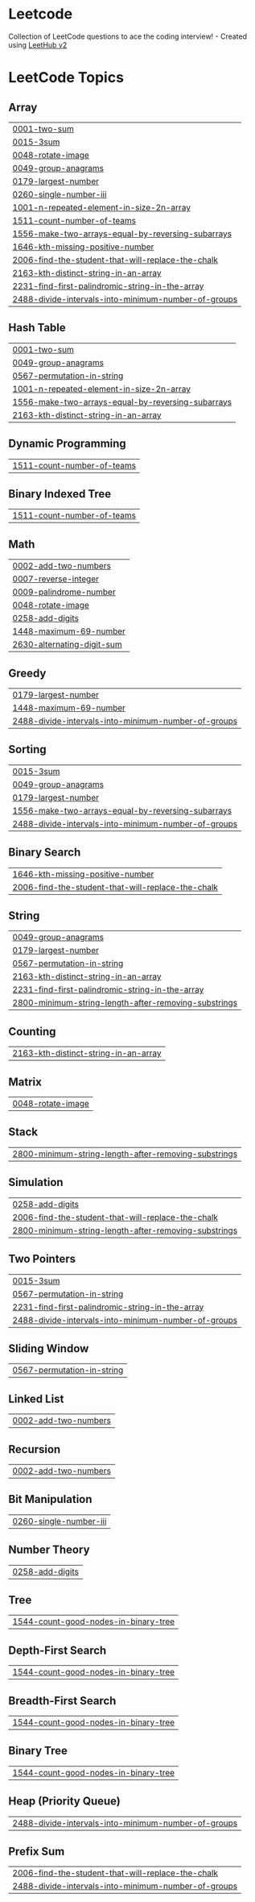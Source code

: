 # Leetcode
Collection of LeetCode questions to ace the coding interview! - Created using [LeetHub v2](https://github.com/arunbhardwaj/LeetHub-2.0)

<!---LeetCode Topics Start-->
# LeetCode Topics
## Array
|  |
| ------- |
| [0001-two-sum](https://github.com/ItsRaJYadav/Leetcode/tree/master/0001-two-sum) |
| [0015-3sum](https://github.com/ItsRaJYadav/Leetcode/tree/master/0015-3sum) |
| [0048-rotate-image](https://github.com/ItsRaJYadav/Leetcode/tree/master/0048-rotate-image) |
| [0049-group-anagrams](https://github.com/ItsRaJYadav/Leetcode/tree/master/0049-group-anagrams) |
| [0179-largest-number](https://github.com/ItsRaJYadav/Leetcode/tree/master/0179-largest-number) |
| [0260-single-number-iii](https://github.com/ItsRaJYadav/Leetcode/tree/master/0260-single-number-iii) |
| [1001-n-repeated-element-in-size-2n-array](https://github.com/ItsRaJYadav/Leetcode/tree/master/1001-n-repeated-element-in-size-2n-array) |
| [1511-count-number-of-teams](https://github.com/ItsRaJYadav/Leetcode/tree/master/1511-count-number-of-teams) |
| [1556-make-two-arrays-equal-by-reversing-subarrays](https://github.com/ItsRaJYadav/Leetcode/tree/master/1556-make-two-arrays-equal-by-reversing-subarrays) |
| [1646-kth-missing-positive-number](https://github.com/ItsRaJYadav/Leetcode/tree/master/1646-kth-missing-positive-number) |
| [2006-find-the-student-that-will-replace-the-chalk](https://github.com/ItsRaJYadav/Leetcode/tree/master/2006-find-the-student-that-will-replace-the-chalk) |
| [2163-kth-distinct-string-in-an-array](https://github.com/ItsRaJYadav/Leetcode/tree/master/2163-kth-distinct-string-in-an-array) |
| [2231-find-first-palindromic-string-in-the-array](https://github.com/ItsRaJYadav/Leetcode/tree/master/2231-find-first-palindromic-string-in-the-array) |
| [2488-divide-intervals-into-minimum-number-of-groups](https://github.com/ItsRaJYadav/Leetcode/tree/master/2488-divide-intervals-into-minimum-number-of-groups) |
## Hash Table
|  |
| ------- |
| [0001-two-sum](https://github.com/ItsRaJYadav/Leetcode/tree/master/0001-two-sum) |
| [0049-group-anagrams](https://github.com/ItsRaJYadav/Leetcode/tree/master/0049-group-anagrams) |
| [0567-permutation-in-string](https://github.com/ItsRaJYadav/Leetcode/tree/master/0567-permutation-in-string) |
| [1001-n-repeated-element-in-size-2n-array](https://github.com/ItsRaJYadav/Leetcode/tree/master/1001-n-repeated-element-in-size-2n-array) |
| [1556-make-two-arrays-equal-by-reversing-subarrays](https://github.com/ItsRaJYadav/Leetcode/tree/master/1556-make-two-arrays-equal-by-reversing-subarrays) |
| [2163-kth-distinct-string-in-an-array](https://github.com/ItsRaJYadav/Leetcode/tree/master/2163-kth-distinct-string-in-an-array) |
## Dynamic Programming
|  |
| ------- |
| [1511-count-number-of-teams](https://github.com/ItsRaJYadav/Leetcode/tree/master/1511-count-number-of-teams) |
## Binary Indexed Tree
|  |
| ------- |
| [1511-count-number-of-teams](https://github.com/ItsRaJYadav/Leetcode/tree/master/1511-count-number-of-teams) |
## Math
|  |
| ------- |
| [0002-add-two-numbers](https://github.com/ItsRaJYadav/Leetcode/tree/master/0002-add-two-numbers) |
| [0007-reverse-integer](https://github.com/ItsRaJYadav/Leetcode/tree/master/0007-reverse-integer) |
| [0009-palindrome-number](https://github.com/ItsRaJYadav/Leetcode/tree/master/0009-palindrome-number) |
| [0048-rotate-image](https://github.com/ItsRaJYadav/Leetcode/tree/master/0048-rotate-image) |
| [0258-add-digits](https://github.com/ItsRaJYadav/Leetcode/tree/master/0258-add-digits) |
| [1448-maximum-69-number](https://github.com/ItsRaJYadav/Leetcode/tree/master/1448-maximum-69-number) |
| [2630-alternating-digit-sum](https://github.com/ItsRaJYadav/Leetcode/tree/master/2630-alternating-digit-sum) |
## Greedy
|  |
| ------- |
| [0179-largest-number](https://github.com/ItsRaJYadav/Leetcode/tree/master/0179-largest-number) |
| [1448-maximum-69-number](https://github.com/ItsRaJYadav/Leetcode/tree/master/1448-maximum-69-number) |
| [2488-divide-intervals-into-minimum-number-of-groups](https://github.com/ItsRaJYadav/Leetcode/tree/master/2488-divide-intervals-into-minimum-number-of-groups) |
## Sorting
|  |
| ------- |
| [0015-3sum](https://github.com/ItsRaJYadav/Leetcode/tree/master/0015-3sum) |
| [0049-group-anagrams](https://github.com/ItsRaJYadav/Leetcode/tree/master/0049-group-anagrams) |
| [0179-largest-number](https://github.com/ItsRaJYadav/Leetcode/tree/master/0179-largest-number) |
| [1556-make-two-arrays-equal-by-reversing-subarrays](https://github.com/ItsRaJYadav/Leetcode/tree/master/1556-make-two-arrays-equal-by-reversing-subarrays) |
| [2488-divide-intervals-into-minimum-number-of-groups](https://github.com/ItsRaJYadav/Leetcode/tree/master/2488-divide-intervals-into-minimum-number-of-groups) |
## Binary Search
|  |
| ------- |
| [1646-kth-missing-positive-number](https://github.com/ItsRaJYadav/Leetcode/tree/master/1646-kth-missing-positive-number) |
| [2006-find-the-student-that-will-replace-the-chalk](https://github.com/ItsRaJYadav/Leetcode/tree/master/2006-find-the-student-that-will-replace-the-chalk) |
## String
|  |
| ------- |
| [0049-group-anagrams](https://github.com/ItsRaJYadav/Leetcode/tree/master/0049-group-anagrams) |
| [0179-largest-number](https://github.com/ItsRaJYadav/Leetcode/tree/master/0179-largest-number) |
| [0567-permutation-in-string](https://github.com/ItsRaJYadav/Leetcode/tree/master/0567-permutation-in-string) |
| [2163-kth-distinct-string-in-an-array](https://github.com/ItsRaJYadav/Leetcode/tree/master/2163-kth-distinct-string-in-an-array) |
| [2231-find-first-palindromic-string-in-the-array](https://github.com/ItsRaJYadav/Leetcode/tree/master/2231-find-first-palindromic-string-in-the-array) |
| [2800-minimum-string-length-after-removing-substrings](https://github.com/ItsRaJYadav/Leetcode/tree/master/2800-minimum-string-length-after-removing-substrings) |
## Counting
|  |
| ------- |
| [2163-kth-distinct-string-in-an-array](https://github.com/ItsRaJYadav/Leetcode/tree/master/2163-kth-distinct-string-in-an-array) |
## Matrix
|  |
| ------- |
| [0048-rotate-image](https://github.com/ItsRaJYadav/Leetcode/tree/master/0048-rotate-image) |
## Stack
|  |
| ------- |
| [2800-minimum-string-length-after-removing-substrings](https://github.com/ItsRaJYadav/Leetcode/tree/master/2800-minimum-string-length-after-removing-substrings) |
## Simulation
|  |
| ------- |
| [0258-add-digits](https://github.com/ItsRaJYadav/Leetcode/tree/master/0258-add-digits) |
| [2006-find-the-student-that-will-replace-the-chalk](https://github.com/ItsRaJYadav/Leetcode/tree/master/2006-find-the-student-that-will-replace-the-chalk) |
| [2800-minimum-string-length-after-removing-substrings](https://github.com/ItsRaJYadav/Leetcode/tree/master/2800-minimum-string-length-after-removing-substrings) |
## Two Pointers
|  |
| ------- |
| [0015-3sum](https://github.com/ItsRaJYadav/Leetcode/tree/master/0015-3sum) |
| [0567-permutation-in-string](https://github.com/ItsRaJYadav/Leetcode/tree/master/0567-permutation-in-string) |
| [2231-find-first-palindromic-string-in-the-array](https://github.com/ItsRaJYadav/Leetcode/tree/master/2231-find-first-palindromic-string-in-the-array) |
| [2488-divide-intervals-into-minimum-number-of-groups](https://github.com/ItsRaJYadav/Leetcode/tree/master/2488-divide-intervals-into-minimum-number-of-groups) |
## Sliding Window
|  |
| ------- |
| [0567-permutation-in-string](https://github.com/ItsRaJYadav/Leetcode/tree/master/0567-permutation-in-string) |
## Linked List
|  |
| ------- |
| [0002-add-two-numbers](https://github.com/ItsRaJYadav/Leetcode/tree/master/0002-add-two-numbers) |
## Recursion
|  |
| ------- |
| [0002-add-two-numbers](https://github.com/ItsRaJYadav/Leetcode/tree/master/0002-add-two-numbers) |
## Bit Manipulation
|  |
| ------- |
| [0260-single-number-iii](https://github.com/ItsRaJYadav/Leetcode/tree/master/0260-single-number-iii) |
## Number Theory
|  |
| ------- |
| [0258-add-digits](https://github.com/ItsRaJYadav/Leetcode/tree/master/0258-add-digits) |
## Tree
|  |
| ------- |
| [1544-count-good-nodes-in-binary-tree](https://github.com/ItsRaJYadav/Leetcode/tree/master/1544-count-good-nodes-in-binary-tree) |
## Depth-First Search
|  |
| ------- |
| [1544-count-good-nodes-in-binary-tree](https://github.com/ItsRaJYadav/Leetcode/tree/master/1544-count-good-nodes-in-binary-tree) |
## Breadth-First Search
|  |
| ------- |
| [1544-count-good-nodes-in-binary-tree](https://github.com/ItsRaJYadav/Leetcode/tree/master/1544-count-good-nodes-in-binary-tree) |
## Binary Tree
|  |
| ------- |
| [1544-count-good-nodes-in-binary-tree](https://github.com/ItsRaJYadav/Leetcode/tree/master/1544-count-good-nodes-in-binary-tree) |
## Heap (Priority Queue)
|  |
| ------- |
| [2488-divide-intervals-into-minimum-number-of-groups](https://github.com/ItsRaJYadav/Leetcode/tree/master/2488-divide-intervals-into-minimum-number-of-groups) |
## Prefix Sum
|  |
| ------- |
| [2006-find-the-student-that-will-replace-the-chalk](https://github.com/ItsRaJYadav/Leetcode/tree/master/2006-find-the-student-that-will-replace-the-chalk) |
| [2488-divide-intervals-into-minimum-number-of-groups](https://github.com/ItsRaJYadav/Leetcode/tree/master/2488-divide-intervals-into-minimum-number-of-groups) |
<!---LeetCode Topics End-->
